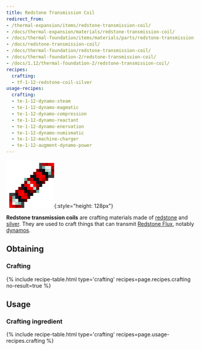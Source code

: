```yaml
---
title: Redstone Transmission Coil
redirect_from:
- /thermal-expansion/items/redstone-transmission-coil/
- /docs/thermal-expansion/materials/redstone-transmission-coil/
- /docs/thermal-foundation/items/materials/parts/redstone-transmission-coil/
- /docs/redstone-transmission-coil/
- /docs/thermal-foundation/redstone-transmission-coil/
- /docs/thermal-foundation-2/redstone-transmission-coil/
- /docs/1.12/thermal-foundation-2/redstone-transmission-coil/
recipes:
  crafting:
  - tf-1-12-redstone-coil-silver
usage-recipes:
  crafting:
  - te-1-12-dynamo-steam
  - te-1-12-dynamo-magmatic
  - te-1-12-dynamo-compression
  - te-1-12-dynamo-reactant
  - te-1-12-dynamo-enervation
  - te-1-12-dynamo-numismatic
  - te-1-12-machine-charger
  - te-1-12-augment-dynamo-power
---
```


![Redstone transmission coil](/assets/images/thermal-foundation-2/redstone-coil-silver.png){:style="height: 128px"}


**Redstone transmission coils** are crafting materials made of
[redstone](https://minecraft.gamepedia.com/Redstone) and
[silver](../silver-ingot/). They are used to craft things that can transmit
[Redstone Flux](/docs/redstone-flux/), notably [dynamos](../../thermal-expansion/dynamos/).


Obtaining
---------

### Crafting
{% include recipe-table.html type='crafting' recipes=page.recipes.crafting no-result=true %}


Usage
-----

### Crafting ingredient
{% include recipe-table.html type='crafting' recipes=page.usage-recipes.crafting %}

